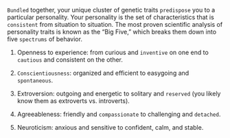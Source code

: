 `Bundled` together, your unique cluster of genetic traits `predispose`
you to a particular personality. Your personality is the set of
characteristics that is `consistent` from situation to situation. The most
proven scientific analysis of personality traits is known as the “Big
Five,” which breaks them down into five `spectrums` of behavior.

1. Openness to experience: from curious and `inventive` on one end
to `cautious` and consistent on the other.

2. `Conscientiousness`: organized and efficient to easygoing and
`spontaneous`.

3. Extroversion: outgoing and energetic to solitary and `reserved`
(you likely know them as extroverts vs. introverts).

4. Agreeableness: friendly and `compassionate` to challenging and
`detached`.

5. Neuroticism: anxious and sensitive to confident, calm, and
stable.